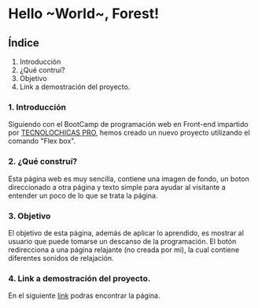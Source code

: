 # Hello ~World~, Forest!

## Índice
1. Introducción
2. ¿Qué contruí?
3. Objetivo
4. Link a demostración del proyecto.

### 1. Introducción
Siguiendo con el BootCamp de programación web en Front-end impartido por [TECNOLOCHICAS PRO](https://tecnolochicas.mx/), hemos creado un nuevo proyecto utilizando el comando "Flex box".

### 2. ¿Qué construí?
Esta página web es muy sencilla, contiene una imagen de fondo, un boton direccionado a otra página y texto simple para ayudar al visitante a entender un poco de lo que se trata la página.

### 3. Objetivo
El objetivo de esta página, además de aplicar lo aprendido, es mostrar al usuario que puede tomarse un descanso de la programación. El botón redirecciona a una página relajante (no creada por mi), la cual contiene diferentes sonidos de relajación.

### 4. Link a demostración del proyecto.
En el siguiente [link]() podras encontrar la página.
